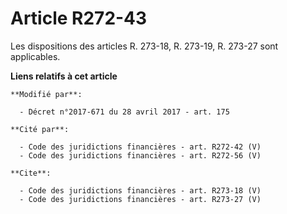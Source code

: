 # Article R272-43

Les dispositions des articles R. 273-18, R. 273-19, R. 273-27 sont applicables.

**Liens relatifs à cet article**

	**Modifié par**:

	  - Décret n°2017-671 du 28 avril 2017 - art. 175

	**Cité par**:

	  - Code des juridictions financières - art. R272-42 (V)
	  - Code des juridictions financières - art. R272-56 (V)

	**Cite**:

	  - Code des juridictions financières - art. R273-18 (V)
	  - Code des juridictions financières - art. R273-27 (V)
